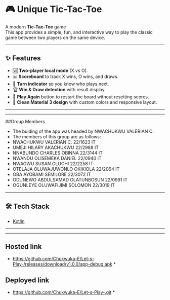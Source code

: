 # 🎮 Unique Tic-Tac-Toe 

A modern **Tic-Tac-Toe** game  
This app provides a simple, fun, and interactive way to play the classic game between two players on the same device.

---

## ✨ Features
- 🆚 **Two-player local mode** (X vs O).
- 📊 **Scoreboard** to track X wins, O wins, and draws.
- 🔄 **Turn indicator** so you know who plays next.
- 🏆 **Win & Draw detection** with result display.
- 🎲 **Play Again** button to restart the board without resetting scores.
- 🎨 **Clean Material 3 design** with custom colors and responsive layout.

---
---

##Group Members
* The buiding of the app was headed by NWACHUKWU VALERIAN C.
* The members of this group are as follows:
* NWACHUKWU VALERIAN C. 22/1623  IT
* UMEJI HILARY AKACHUKWU 22/2988 IT
* NNABUNDO CHARLES OBINNA 22/3144 IT
* NWANDU OLISEMEKA DANIEL 22/0940 IT
* NWAGWU SUSAN OLUCHI 22/2258 IT
* OTELAJA OLUWAJUWONLO OKIKIOLA 22/2064 IT
* OBA AYOBAMI SEMILORE 22/3072 IT
* ODUNEWO ABDULSAMAD OLATUNBOSUN 22/0991 IT
* OGUNLEYE OLUWAFIJIMI SOLOMON 22/3019 IT

---
## 🛠 Tech Stack
- [Kotlin](https://kotlinlang.org/)  

---

---

## Hosted link 
* https://github.com/Chukwuka-E/Let-s-Play-/releases/download/v1.0.0/app-debug.apk *
  
## Deployed link 
* https://github.com/Chukwuka-E/Let-s-Play-.git *
